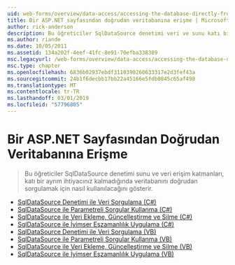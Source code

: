 ```yaml
---
uid: web-forms/overview/data-access/accessing-the-database-directly-from-an-aspnet-page/index
title: Bir ASP.NET sayfasından doğrudan veritabanına erişme | Microsoft Docs
author: rick-anderson
description: Bu öğreticiler SqlDataSource denetimi veri ve sunu katı bir ayrım ihtiyacınız kalmadığında veritabanını doğrudan sorgulamak için nasıl kullanılacağını göster...
ms.author: riande
ms.date: 10/05/2011
ms.assetid: 134a202f-4eef-41fc-8e91-70efba338389
msc.legacyurl: /web-forms/overview/data-access/accessing-the-database-directly-from-an-aspnet-page
msc.type: chapter
ms.openlocfilehash: 6836b02937ebdf3110390260633317e2d3fef43a
ms.sourcegitcommit: 24b1f6decbb17bb22a45166e5fdb0845c65af498
ms.translationtype: MT
ms.contentlocale: tr-TR
ms.lasthandoff: 03/01/2019
ms.locfileid: "57796805"
---
```

<a name="accessing-the-database-directly-from-an-aspnet-page"></a>Bir ASP.NET Sayfasından Doğrudan Veritabanına Erişme
====================
> Bu öğreticiler SqlDataSource denetimi sunu ve veri erişim katmanları, katı bir ayrım ihtiyacınız kalmadığında veritabanını doğrudan sorgulamak için nasıl kullanılacağını gösterir.


- [SqlDataSource Denetimi ile Veri Sorgulama (C#)](querying-data-with-the-sqldatasource-control-cs.md)
- [SqlDataSource ile Parametreli Sorgular Kullanma (C#)](using-parameterized-queries-with-the-sqldatasource-cs.md)
- [SqlDataSource ile Veri Ekleme, Güncelleştirme ve Silme (C#)](inserting-updating-and-deleting-data-with-the-sqldatasource-cs.md)
- [SqlDataSource ile İyimser Eşzamanlılık Uygulama (C#)](implementing-optimistic-concurrency-with-the-sqldatasource-cs.md)
- [SqlDataSource Denetimi ile Veri Sorgulama (VB)](querying-data-with-the-sqldatasource-control-vb.md)
- [SqlDataSource ile Parametreli Sorgular Kullanma (VB)](using-parameterized-queries-with-the-sqldatasource-vb.md)
- [SqlDataSource ile Veri Ekleme, Güncelleştirme ve Silme (VB)](inserting-updating-and-deleting-data-with-the-sqldatasource-vb.md)
- [SqlDataSource ile İyimser Eşzamanlılık Uygulama (VB)](implementing-optimistic-concurrency-with-the-sqldatasource-vb.md)
